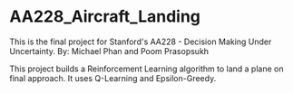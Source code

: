 # AA228_Aircraft_Landing

This is the final project for Stanford's AA228 - Decision Making Under Uncertainty.
By: Michael Phan and Poom Prasopsukh

This project builds a Reinforcement Learning algorithm to land a plane on final approach. It uses Q-Learning and Epsilon-Greedy.
